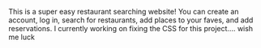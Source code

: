 This is a super easy restaurant searching website! You can create an account, log in, search for restaurants, add places to your faves, and add reservations. 
I currently working on fixing the CSS for this  project.... wish me luck
